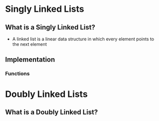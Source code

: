 # Singly Linked Lists
## What is a Singly Linked List?
- A linked list is a linear data structure in which every element points to the next element
## Implementation
### Functions
# Doubly Linked Lists
## What is a Doubly Linked List?
